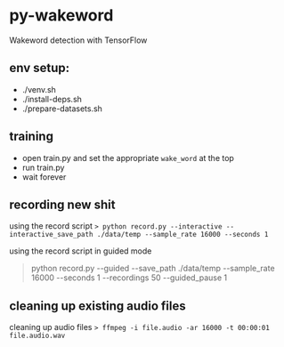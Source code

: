 # py-wakeword
Wakeword detection with TensorFlow

## env setup:
- ./venv.sh
- ./install-deps.sh
- ./prepare-datasets.sh

## training
- open train.py and set the appropriate `wake_word` at the top
- run train.py
- wait forever

## recording new shit

using the record script
`> python record.py --interactive --interactive_save_path ./data/temp --sample_rate 16000 --seconds 1`

using the record script in guided mode
> python record.py --guided --save_path ./data/temp --sample_rate 16000 --seconds 1 --recordings 50 --guided_pause 1

## cleaning up existing audio files

cleaning up audio files
`> ffmpeg -i file.audio -ar 16000 -t 00:00:01 file.audio.wav`
